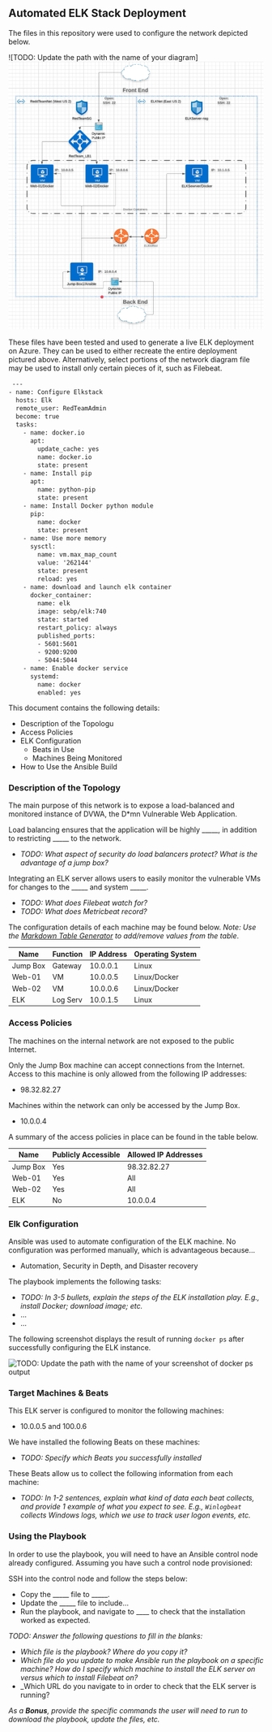 ## Automated ELK Stack Deployment

The files in this repository were used to configure the network depicted below.

![TODO: Update the path with the name of your diagram] ![Newtwork Diagram](Images/networkdg.png)

These files have been tested and used to generate a live ELK deployment on Azure. They can be used to either recreate the entire deployment pictured above. Alternatively, select portions of the network diagram file may be used to install only certain pieces of it, such as Filebeat.

```
 ---
- name: Configure Elkstack
  hosts: Elk
  remote_user: RedTeamAdmin
  become: true
  tasks:
    - name: docker.io
      apt:
        update_cache: yes
        name: docker.io
        state: present
    - name: Install pip
      apt:
        name: python-pip
        state: present
    - name: Install Docker python module
      pip:
        name: docker
        state: present
    - name: Use more memory
      sysctl:
        name: vm.max_map_count
        value: '262144'
        state: present
        reload: yes
    - name: download and launch elk container
      docker_container:
        name: elk
        image: sebp/elk:740
        state: started
        restart_policy: always
        published_ports:
        - 5601:5601
        - 9200:9200
        - 5044:5044
    - name: Enable docker service
      systemd:
        name: docker
        enabled: yes
```

This document contains the following details:
- Description of the Topologu
- Access Policies
- ELK Configuration
  - Beats in Use
  - Machines Being Monitored
- How to Use the Ansible Build

### Description of the Topology

The main purpose of this network is to expose a load-balanced and monitored instance of DVWA, the D*mn Vulnerable Web Application.

Load balancing ensures that the application will be highly _____, in addition to restricting _____ to the network.
- _TODO: What aspect of security do load balancers protect? What is the advantage of a jump box?_

Integrating an ELK server allows users to easily monitor the vulnerable VMs for changes to the _____ and system _____.
- _TODO: What does Filebeat watch for?_
- _TODO: What does Metricbeat record?_

The configuration details of each machine may be found below.
_Note: Use the [Markdown Table Generator](http://www.tablesgenerator.com/markdown_tables) to add/remove values from the table_.

| Name     | Function | IP Address | Operating System |
|----------|----------|------------|------------------|
| Jump Box | Gateway  | 10.0.0.1   | Linux            |
| Web-01   | VM       | 10.0.0.5   | Linux/Docker     |
| Web-02   | VM       | 10.0.0.6   | Linux/Docker     |
| ELK      | Log Serv | 10.0.1.5   | Linux            |

### Access Policies

The machines on the internal network are not exposed to the public Internet. 

Only the Jump Box machine can accept connections from the Internet. Access to this machine is only allowed from the following IP addresses:
- 98.32.82.27

Machines within the network can only be accessed by the Jump Box.
- 10.0.0.4

A summary of the access policies in place can be found in the table below.

| Name     | Publicly Accessible | Allowed IP Addresses |
|----------|---------------------|----------------------|
| Jump Box | Yes                 | 98.32.82.27          |
| Web-01   | Yes                 | All                  |
| Web-02   | Yes                 | All                  |
| ELK      | No                  | 10.0.0.4             |

### Elk Configuration

Ansible was used to automate configuration of the ELK machine. No configuration was performed manually, which is advantageous because...
- Automation, Security in Depth, and Disaster recovery

The playbook implements the following tasks:
- _TODO: In 3-5 bullets, explain the steps of the ELK installation play. E.g., install Docker; download image; etc._
- ... 
- ...

The following screenshot displays the result of running `docker ps` after successfully configuring the ELK instance.

![TODO: Update the path with the name of your screenshot of docker ps output](Images/docker_ps_output.png)

### Target Machines & Beats
This ELK server is configured to monitor the following machines:
- 10.0.0.5 and 100.0.6

We have installed the following Beats on these machines:
- _TODO: Specify which Beats you successfully installed_

These Beats allow us to collect the following information from each machine:
- _TODO: In 1-2 sentences, explain what kind of data each beat collects, and provide 1 example of what you expect to see. E.g., `Winlogbeat` collects Windows logs, which we use to track user logon events, etc._

### Using the Playbook
In order to use the playbook, you will need to have an Ansible control node already configured. Assuming you have such a control node provisioned: 

SSH into the control node and follow the steps below:
- Copy the _____ file to _____.
- Update the _____ file to include...
- Run the playbook, and navigate to ____ to check that the installation worked as expected.

_TODO: Answer the following questions to fill in the blanks:_
- _Which file is the playbook? Where do you copy it?_
- _Which file do you update to make Ansible run the playbook on a specific machine? How do I specify which machine to install the ELK server on versus which to install Filebeat on?_
- _Which URL do you navigate to in order to check that the ELK server is running?

_As a **Bonus**, provide the specific commands the user will need to run to download the playbook, update the files, etc._